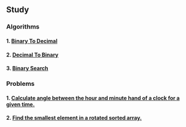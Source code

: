 ## Study

### Algorithms

#### 1. [Binary To Decimal](algorithms/binary_to_decimal.py)
#### 2. [Decimal To Binary](algorithms/decimal_to_binary.py)
#### 3. [Binary Search](algorithms/binary_search.py)

### Problems

#### 1. [Calculate angle between the hour and minute hand of a clock for a given time.](problems/clock_angle.py)
#### 2. [Find the smallest element in a rotated sorted array.](problems/minimum_sorted.py)

